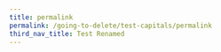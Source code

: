 ```yaml
---
title: permalink
permalink: /going-to-delete/test-capitals/permalink
third_nav_title: Test Renamed
---
```

